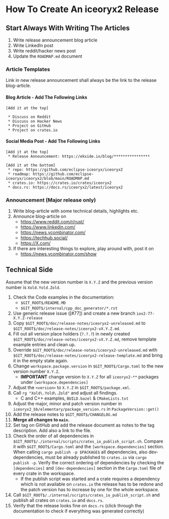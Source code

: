 # How To Create An iceoryx2 Release

## Start Always With Writing The Articles

1. Write release announcement blog article
2. Write LinkedIn post
3. Write reddit/hacker news post
4. Update the `ROADMAP.md` document

### Article Templates

Link in new release announcement shall always be the link to the release
blog-article.

#### Blog Article - Add The Following Links

```text
[Add it at the top]

 * Discuss on Reddit
 * Discuss on Hacker News
 * Project on GitHub
 * Project on crates.io
```

#### Social Media Post - Add The Following Links

```text
[Add it at the top]
 * Release Announcement: https://ekxide.io/blog/****************

[Add it at the bottom]
 * repo: https://github.com/eclipse-iceoryx/iceoryx2
 * roadmap: https://github.com/eclipse-iceoryx/iceoryx2/blob/main/ROADMAP.md
 * crates.io: https://crates.io/crates/iceoryx2
 * docs.rs: https://docs.rs/iceoryx2/latest/iceoryx2
```

### Announcement (Major release only)

1. Write blog-article with some technical details, highlights etc.
2. Announce blog-article on
   * <https://www.reddit.com/r/rust/>
   * <https://www.linkedin.com/>
   * <https://news.ycombinator.com/>
   * <https://techhub.social/>
   * <https://X.com/>
3. If there are interesting things to explore, play around with, post it on
   * <https://news.ycombinator.com/show>

## Technical Side

Assume that the new version number is `X.Y.Z` and the previous version
number is `Xold.Yold.Zold`.

1. Check the Code examples in the documentation:
   * `$GIT_ROOT$/README.MD`
   * `$GIT_ROOT$/internal/cpp_doc_generator/*.rst`
2. Use generic release issue ([#77]) and create a new branch
   `iox2-77-X.Y.Z-release`
3. Copy `$GIT_ROOT$/doc/release-notes/iceoryx2-unreleased.md` to
   `$GIT_ROOT$/doc/release-notes/iceoryx2-vX.Y.Z.md`.
4. Fill out all version place holders (`?.?.?`) in newly created
   `$GIT_ROOT$/doc/release-notes/iceoryx2-vX.Y.Z.md`, remove template example
   entries and clean up.
5. Override `$GIT_ROOT$/doc/release-notes/iceoryx2-unreleased.md` with
   `$GIT_ROOT$/doc/release-notes/iceoryx2-release-template.md` and bring it in
   the empty state again.
6. Change `workspace.package.version` in `$GIT_ROOT$/Cargo.toml` to the new
   version number `X.Y.Z`.
   * **IMPORTANT** change version to `X.Y.Z` for all `iceoryx2-**` packages
     under `[workspace.dependencies]`
7.  Adjust the `<version>` to `X.Y.Z` in `$GIT_ROOT$/package.xml`.
8.  Call `rg "Xold\.Yold\.Zold"` and adjust all findings.
    * C and C++ examples, `BUILD.bazel` & `CMakeLists.txt`
9.  Adjust the major, minor and patch version number in
    `iceoryx2_bb/elementary/package_version.rs` in `PackageVersion::get()`
10. Add the release notes to `$GIT_ROOT$/CHANGELOG.md`
11. **Merge all changes to `main`.**
12. Set tag on GitHub and add the release document as notes to the tag
    description. Add also a link to the file.
13. Check the order of all dependencies in
    `$GIT_ROOT$/./internal/scripts/crates_io_publish_script.sh`. Compare it
    with `$GIT_ROOT$/Cargo.toml` and the `[workspace.dependencies]` section.
    When calling `cargo publish -p $PACKAGE$` all dependencies, also
    dev-dependencies, must be already published to `crates.io` via
    `cargo publish -p`. Verify the
    correct ordering of dependencies by checking the `[dependencies]` and
    `[dev-dependencies]`
    section in the `Cargo.toml` file of every crate in the workspace.
    * If the publish script was started and a crate requires a dependency which
      is not available on `crates.io` the release has to be redone and the patch
      version has to increase by one for the whole workspace.
14. Call `$GIT_ROOT$/./internal/scripts/crates_io_publish_script.sh` and publish
    all crates on `crates.io` and `docs.rs`.
15. Verify that the release looks fine on `docs.rs` (click through the
    documentation to check if everything was generated correctly)
